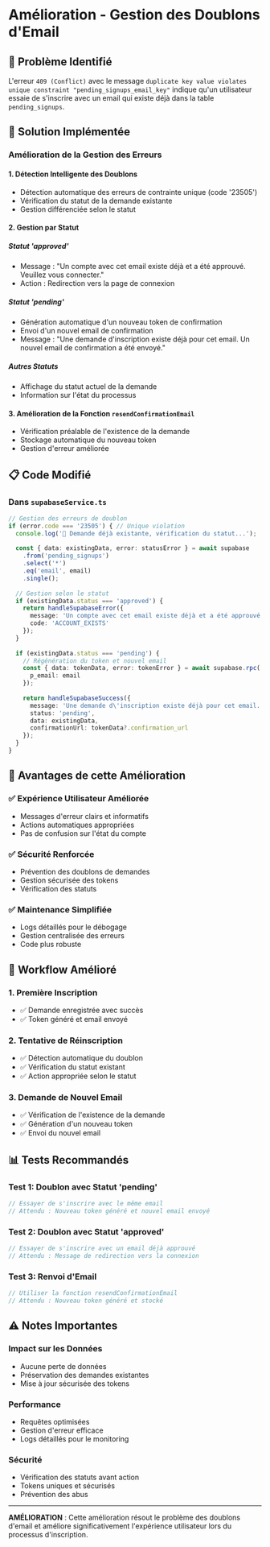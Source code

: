 # Amélioration - Gestion des Doublons d'Email

## 🚨 Problème Identifié
L'erreur `409 (Conflict)` avec le message `duplicate key value violates unique constraint "pending_signups_email_key"` indique qu'un utilisateur essaie de s'inscrire avec un email qui existe déjà dans la table `pending_signups`.

## 🔧 Solution Implémentée

### Amélioration de la Gestion des Erreurs

#### 1. **Détection Intelligente des Doublons**
- Détection automatique des erreurs de contrainte unique (code '23505')
- Vérification du statut de la demande existante
- Gestion différenciée selon le statut

#### 2. **Gestion par Statut**

##### **Statut 'approved'**
- Message : "Un compte avec cet email existe déjà et a été approuvé. Veuillez vous connecter."
- Action : Redirection vers la page de connexion

##### **Statut 'pending'**
- Génération automatique d'un nouveau token de confirmation
- Envoi d'un nouvel email de confirmation
- Message : "Une demande d'inscription existe déjà pour cet email. Un nouvel email de confirmation a été envoyé."

##### **Autres Statuts**
- Affichage du statut actuel de la demande
- Information sur l'état du processus

#### 3. **Amélioration de la Fonction `resendConfirmationEmail`**
- Vérification préalable de l'existence de la demande
- Stockage automatique du nouveau token
- Gestion d'erreur améliorée

## 📋 Code Modifié

### Dans `supabaseService.ts`

```typescript
// Gestion des erreurs de doublon
if (error.code === '23505') { // Unique violation
  console.log('🔄 Demande déjà existante, vérification du statut...');
  
  const { data: existingData, error: statusError } = await supabase
    .from('pending_signups')
    .select('*')
    .eq('email', email)
    .single();
  
  // Gestion selon le statut
  if (existingData.status === 'approved') {
    return handleSupabaseError({
      message: 'Un compte avec cet email existe déjà et a été approuvé. Veuillez vous connecter.',
      code: 'ACCOUNT_EXISTS'
    });
  }
  
  if (existingData.status === 'pending') {
    // Régénération du token et nouvel email
    const { data: tokenData, error: tokenError } = await supabase.rpc('generate_confirmation_token', {
      p_email: email
    });
    
    return handleSupabaseSuccess({
      message: 'Une demande d\'inscription existe déjà pour cet email. Un nouvel email de confirmation a été envoyé.',
      status: 'pending',
      data: existingData,
      confirmationUrl: tokenData?.confirmation_url
    });
  }
}
```

## 🎯 Avantages de cette Amélioration

### ✅ **Expérience Utilisateur Améliorée**
- Messages d'erreur clairs et informatifs
- Actions automatiques appropriées
- Pas de confusion sur l'état du compte

### ✅ **Sécurité Renforcée**
- Prévention des doublons de demandes
- Gestion sécurisée des tokens
- Vérification des statuts

### ✅ **Maintenance Simplifiée**
- Logs détaillés pour le débogage
- Gestion centralisée des erreurs
- Code plus robuste

## 🔄 Workflow Amélioré

### 1. **Première Inscription**
- ✅ Demande enregistrée avec succès
- ✅ Token généré et email envoyé

### 2. **Tentative de Réinscription**
- ✅ Détection automatique du doublon
- ✅ Vérification du statut existant
- ✅ Action appropriée selon le statut

### 3. **Demande de Nouvel Email**
- ✅ Vérification de l'existence de la demande
- ✅ Génération d'un nouveau token
- ✅ Envoi du nouvel email

## 📊 Tests Recommandés

### Test 1: Doublon avec Statut 'pending'
```javascript
// Essayer de s'inscrire avec le même email
// Attendu : Nouveau token généré et nouvel email envoyé
```

### Test 2: Doublon avec Statut 'approved'
```javascript
// Essayer de s'inscrire avec un email déjà approuvé
// Attendu : Message de redirection vers la connexion
```

### Test 3: Renvoi d'Email
```javascript
// Utiliser la fonction resendConfirmationEmail
// Attendu : Nouveau token généré et stocké
```

## ⚠️ Notes Importantes

### Impact sur les Données
- Aucune perte de données
- Préservation des demandes existantes
- Mise à jour sécurisée des tokens

### Performance
- Requêtes optimisées
- Gestion d'erreur efficace
- Logs détaillés pour le monitoring

### Sécurité
- Vérification des statuts avant action
- Tokens uniques et sécurisés
- Prévention des abus

---

**AMÉLIORATION** : Cette amélioration résout le problème des doublons d'email et améliore significativement l'expérience utilisateur lors du processus d'inscription.
